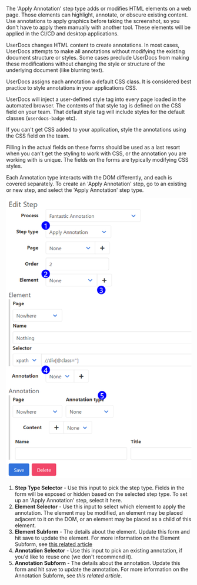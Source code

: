 The 'Apply Annotation' step type adds or modifies HTML elements on a web page. Those elements can highlight, annotate, or obscure existing content. Use annotations to apply graphics before taking the screenshot, so you don't have to apply them manually with another tool. These elements will be applied in the CI/CD and desktop applications.

UserDocs changes HTML content to create annotations. In most cases, UserDocs attempts to make all annotations without modifying the existing document structure or styles. Some cases preclude UserDocs from making these modifications without changing the style or structure of the underlying document (like blurring text).  

UserDocs assigns each annotation a default CSS class. It is considered best practice to style annotations in your applications CSS. 

UserDocs will inject a user-defined style tag into every page loaded in the automated browser. The contents of that style tag is defined on the CSS field on your team. That default style tag will include styles for the default classes (`userdocs-badge` etc).

If you can't get CSS added to your application, style the annotations using the CSS field on the team. 

Filling in the actual fields on these forms should be used as a last resort when you can't get the styling to work with CSS, or the annotation you are working with is unique. The fields on the forms are typically modifying CSS styles.

Each Annotation type interacts with the DOM differently, and each is covered separately. To create an 'Apply Annotation' step, go to an existing or new step, and select the 'Apply Annotation' step type.

![Element Screenshot Form Reference](images/step_form_reference_apply_annotation.png)

1. **Step Type Selector** - Use this input to pick the step type. Fields in the form will be exposed or hidden based on the selected step type. To set up an 'Apply Annotation' step, select it here.
2. **Element Selector** - Use this input to select which element to apply the annotation. The element may be modified, an element may be placed adjacent to it on the DOM, or an element may be placed as a child of this element.
3. **Element Subform** - The details about the element. Update this form and hit save to update the element. For more information on the Element Subform, see [this related article](element_subform.md)
4. **Annotation Selector** - Use this input to pick an existing annotation, if you'd like to reuse one (we don't recommend it).
5. **Annotation Subform** - The details about the annotation. Update this form and hit save to update the annotation. For more information on the Annotation Subform, see *this related article*.
